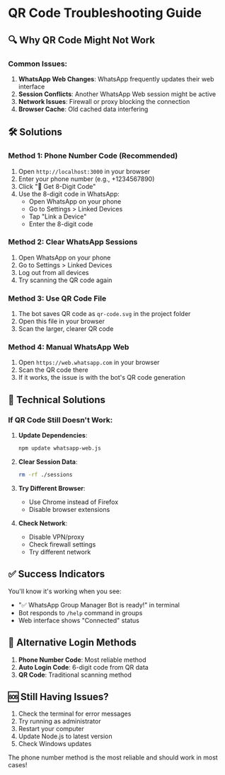 # QR Code Troubleshooting Guide

## 🔍 Why QR Code Might Not Work

### Common Issues:

1. **WhatsApp Web Changes**: WhatsApp frequently updates their web interface
2. **Session Conflicts**: Another WhatsApp Web session might be active
3. **Network Issues**: Firewall or proxy blocking the connection
4. **Browser Cache**: Old cached data interfering

## 🛠️ Solutions

### Method 1: Phone Number Code (Recommended)

1. Open `http://localhost:3000` in your browser
2. Enter your phone number (e.g., +1234567890)
3. Click "📱 Get 8-Digit Code"
4. Use the 8-digit code in WhatsApp:
   - Open WhatsApp on your phone
   - Go to Settings > Linked Devices
   - Tap "Link a Device"
   - Enter the 8-digit code

### Method 2: Clear WhatsApp Sessions

1. Open WhatsApp on your phone
2. Go to Settings > Linked Devices
3. Log out from all devices
4. Try scanning the QR code again

### Method 3: Use QR Code File

1. The bot saves QR code as `qr-code.svg` in the project folder
2. Open this file in your browser
3. Scan the larger, clearer QR code

### Method 4: Manual WhatsApp Web

1. Open `https://web.whatsapp.com` in your browser
2. Scan the QR code there
3. If it works, the issue is with the bot's QR code generation

## 🔧 Technical Solutions

### If QR Code Still Doesn't Work:

1. **Update Dependencies**:

   ```bash
   npm update whatsapp-web.js
   ```

2. **Clear Session Data**:

   ```bash
   rm -rf ./sessions
   ```

3. **Try Different Browser**:

   - Use Chrome instead of Firefox
   - Disable browser extensions

4. **Check Network**:
   - Disable VPN/proxy
   - Check firewall settings
   - Try different network

## ✅ Success Indicators

You'll know it's working when you see:

- "✅ WhatsApp Group Manager Bot is ready!" in terminal
- Bot responds to `/help` command in groups
- Web interface shows "Connected" status

## 📱 Alternative Login Methods

1. **Phone Number Code**: Most reliable method
2. **Auto Login Code**: 6-digit code from QR data
3. **QR Code**: Traditional scanning method

## 🆘 Still Having Issues?

1. Check the terminal for error messages
2. Try running as administrator
3. Restart your computer
4. Update Node.js to latest version
5. Check Windows updates

The phone number method is the most reliable and should work in most cases!
